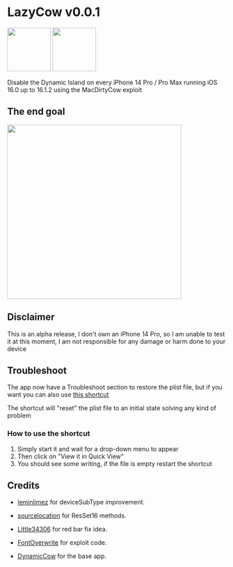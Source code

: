 # LazyCow v0.0.1

<img src="https://user-images.githubusercontent.com/77678316/228364000-b26898bf-1369-4521-86c3-9db4e25c286f.png" width="100" height="100"/>  <img src="https://user-images.githubusercontent.com/77678316/228379585-d0668eb8-7cd2-416d-bd9b-a1e7880d2258.gif" height="100"/>

Disable the Dynamic Island on every iPhone 14 Pro / Pro Max running iOS 16.0 up to 16.1.2 using the MacDirtyCow exploit

## The end goal
<img src="https://user-images.githubusercontent.com/77678316/228371794-ff31c42e-5629-4af2-bec6-fa2fd79b5f7f.png" height="400"/>

## Disclaimer
This is an alpha release, I don't own an iPhone 14 Pro, so I am unable to test it at this moment, I am not responsible for any damage or harm done to your device

## Troubleshoot
The app now have a Troubleshoot section to restore the plist file, but if you want you can also use [this shortcut](https://routinehub.co/shortcut/4920/)

The shortcut will "reset" the plist file to an initial state solving any kind of problem

### How to use the shortcut
1. Simply start it and wait for a drop-down menu to appear
2. Then click on "View it in Quick View"
3. You should see some writing, if the file is empty restart the shortcut


## Credits
- [leminlimez](https://github.com/leminlimez) for deviceSubType improvement.

- [sourcelocation](https://github.com/sourcelocation) for ResSet16 methods.

- [Little34306](https://github.com/34306) for red bar fix idea.

- [FontOverwrite](https://github.com/ginsudev/WDBFontOverwrite) for exploit code.

- [DynamicCow](https://github.com/matteozappia/DynamicCow) for the base app.
